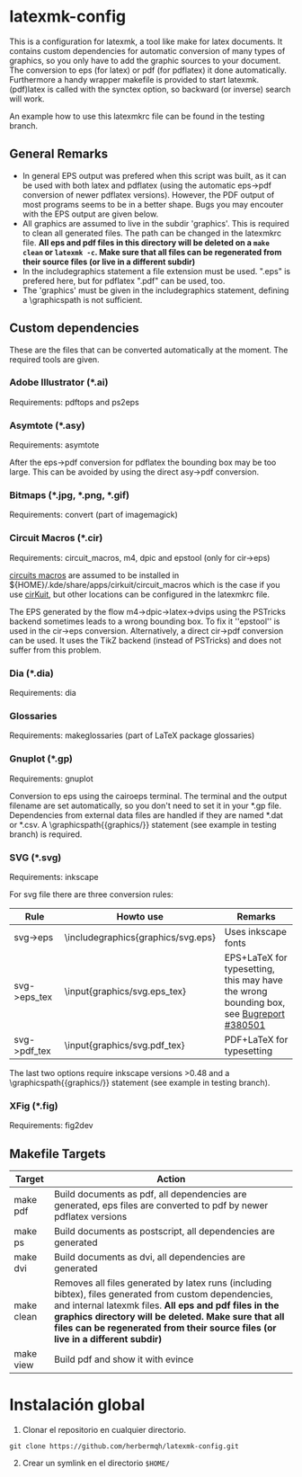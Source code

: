 latexmk-config
==============

This is a configuration for latexmk, a tool like make for latex documents.
It contains custom dependencies for automatic conversion of many types of graphics, so you only have to add the graphic sources to your document. The conversion to eps (for latex) or pdf (for pdflatex) it done automatically.
Furthermore a handy wrapper makefile is provided to start latexmk.
(pdf)latex is called with the synctex option, so backward (or inverse) search will work.

An example how to use this latexmkrc file can be found in the testing branch.

## General Remarks
- In general EPS output was prefered when this script was built, as it can be used with both latex and pdflatex (using the automatic eps->pdf conversion of newer pdflatex versions). However, the PDF output of most programs seems to be in a better shape. Bugs you may encouter with the EPS output are given below.
- All graphics are assumed to live in the subdir 'graphics'. This is required to clean all generated files. The path can be changed in the latexmkrc file. **All eps and pdf files in this directory will be deleted on a `make clean` or `latexmk -c`. Make sure that all files can be regenerated from their source files (or live in a different subdir)**
- In the includegraphics statement a file extension must be used. ".eps" is prefered here, but for pdflatex ".pdf" can be used, too. 
- The 'graphics' must be given in the includegraphics statement, defining a \graphicspath is not sufficient. 


## Custom dependencies
These are the files that can be converted automatically at the moment. The required tools are given.

### Adobe Illustrator (*.ai)
Requirements: pdftops and ps2eps

### Asymtote (*.asy)
Requirements: asymtote

After the eps->pdf conversion for pdflatex the bounding box may be too large. This can be avoided by using the direct asy->pdf conversion.

### Bitmaps (*.jpg, *.png, *.gif)
Requirements: convert (part of imagemagick)

### Circuit Macros (*.cir)
Requirements: circuit_macros, m4, dpic and epstool (only for cir->eps)

[circuits macros](https://ece.uwaterloo.ca/~aplevich/Circuit_macros/) are assumed to be installed in ${HOME}/.kde/share/apps/cirkuit/circuit_macros which is the case if you use [cirKuit](http://wwwu.uni-klu.ac.at/magostin/cirkuit.html), but other locations can be configured in the latexmkrc file.

The EPS generated by the flow m4->dpic->latex->dvips using the PSTricks backend sometimes leads to a wrong bounding box.
To fix it ''epstool'' is used in the cir->eps conversion.
Alternatively, a direct cir->pdf conversion can be used.
It uses the TikZ backend (instead of PSTricks) and does not suffer from this problem.

### Dia (*.dia)
Requirements: dia

### Glossaries
Requirements: makeglossaries (part of LaTeX package glossaries)

### Gnuplot (*.gp)
Requirements: gnuplot

Conversion to eps using the cairoeps terminal. The terminal and the output filename are set automatically, so you don't need to set it in your *.gp file. Dependencies from external data files are handled if they are named *.dat or *.csv. A \graphicspath{{graphics/}} statement (see example in testing branch) is required.


### SVG (*.svg)
Requirements: inkscape

For svg file there are three conversion rules:

| Rule | Howto use | Remarks |
--- | --- | ---
| svg->eps | \includegraphics{graphics/svg.eps} | Uses inkscape fonts
| svg->eps_tex | \input{graphics/svg.eps_tex} | EPS+LaTeX for typesetting, this may have the wrong bounding box, see [Bugreport #380501](https://bugs.launchpad.net/inkscape/+bug/380501) |
| svg->pdf_tex | \input{graphics/svg.pdf_tex} | PDF+LaTeX for typesetting |

The last two options require inkscape versions >0.48 and a \graphicspath{{graphics/}} statement (see example in testing branch).

### XFig (*.fig)
Requirements: fig2dev


## Makefile Targets
Target | Action|
------ | -------
make pdf | Build documents as pdf, all dependencies are generated, eps files are converted to pdf by newer pdflatex versions|
make ps | Build documents as postscript, all dependencies are generated |
make dvi | Build documents as dvi, all dependencies are generated |
make clean | Removes all files generated by latex runs (including bibtex), files generated from custom dependencies,  and internal latexmk files. **All eps and pdf files in the graphics directory will be deleted. Make sure that all files can be regenerated from their source files (or live in a different subdir)** |
make view | Build pdf and show it with evince |


# Instalación global
1. Clonar el repositorio en cualquier directorio.

`git clone https://github.com/herbermqh/latexmk-config.git`

2. Crear un symlink en el directorio `$HOME/`






